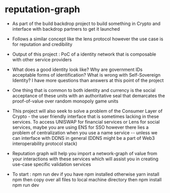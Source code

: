 # reputation-graph
- As part of the build backdrop project to build something in Crypto and interface with backdrop partners to get it launched

- Follows a similar concept like the lens protocol however the use case is for reputation and credibility

- Output of this project : PoC of a identity network that is composable with other service providers

- What does a good identity look like? Why are government IDs acceptable forms of identification? What is wrong with Self-Sovereign Identity? I have more questions than answers at this point of the project

- One thing that is common to both identity and currency is the social acceptance of these units with an authoritative seal that demarcates the proof-of-value over random monopoly game units

- This project will also seek to solve a problem of the Consumer Layer of Crypto - the user friendly interface that is sometimes lacking in these services. To access UNISWAP for financial services or Lens for social services, maybe you are using ENS for SSO however there lies a problem of centralization when you use a name service -- unless we can interface with DDNS in general (DDNS might be a part of Web3 interoperability protocol stack)

- Reputation graph will help you import a network-graph of value from your interactions with these services which will assist you in creating use-case specific validation services

- To start : npm run dev if you have npm installed otherwise
yarn install npm
then copy over all files to local machine directory
then 
npm install 
npm run dev